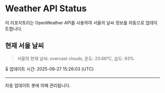 
# Weather API Status

이 리포지토리는 OpenWeather API를 사용하여 서울의 날씨 정보를 자동으로 업데이트합니다.

## 현재 서울 날씨
> 서울의 현재 날씨: overcast clouds, 온도: 20.66°C, 습도: 93%

⏳ 업데이트 시간: 2025-09-27 15:26:03 (UTC)

---
자동 업데이트 봇에 의해 관리됩니다.
